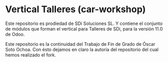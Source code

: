# Vertical Talleres (car-workshop)

Este repositorio es prodiedad de SDi Soluciones SL.
Y contiene el conjunto de módulos que forman el vertical para Talleres de SDi, para la versión 11.0 de Odoo.

Este repositorio es la continuidad del Trabajo de Fin de Grado de Óscar Soto Ochoa.
Con ésto dejamos en claro la autoría del repositorio del cual hemos realizado el fork.
